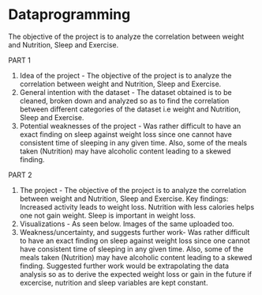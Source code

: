 # Dataprogramming
The objective of the project is to analyze the correlation between weight and Nutrition, Sleep and Exercise.

PART 1

1. Idea of the project -  The objective of the project is to analyze the correlation between weight and Nutrition, Sleep and Exercise.
2. General intention with the dataset - The dataset obtained is to be cleaned, broken down and analyzed so as to find the correlation between different categories of the dataset i.e weight and Nutrition, Sleep and Exercise.
3. Potential weaknesses of the project - Was rather difficult to have an exact finding on sleep against weight loss since one cannot have consistent time of sleeping in any given time. Also, some of the meals taken (Nutrition) may have alcoholic content leading to a skewed finding.

PART 2

1. The project - The objective of the project is to analyze the correlation between weight and Nutrition, Sleep and Exercise.
Key findings: Increased activity leads to weight loss. Nutrition with less calories helps one not gain weight. Sleep is important in weight loss.
2. Visualizations - As seen below. Images of the same uploaded too.
3. Weakness/uncertainty, and suggests further work- Was rather difficult to have an exact finding on sleep against weight loss since one cannot have consistent time of sleeping in any given time. Also, some of the meals taken (Nutrition) may have alcoholic content leading to a skewed finding. Suggested further work would be extrapolating the data analysis so as to derive the expected weight loss or gain in the future if excercise, nutrition and sleep variables are kept constant.


